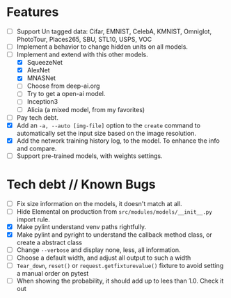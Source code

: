 # Features

- [ ] Support Un tagged data: Cifar, EMNIST, CelebA, KMNIST, Omniglot, PhotoTour, Places265, SBU, STL10, USPS, VOC
- [ ] Implement a behavior to change hidden units on all models.
- [ ] Implement and extend with this other models.
    - [x] SqueezeNet
    - [x] AlexNet
    - [x] MNASNet
    - [ ] Choose from deep-ai.org
    - [ ] Try to get a open-ai model.
    - [ ] Inception3
    - [ ] Alicia (a mixed model, from my favorites)
- [ ] Pay tech debt.
- [x] Add an `-a, --auto [img-file]`  option to the `create` command to automatically set the input size
      based on the image resolution.
- [x] Add the network training history log, to the model. To enhance the info and compare.
- [ ] Support pre-trained models, with weights settings.

# Tech debt // Known Bugs

* [ ] Fix size information on the models, it doesn't match at all.
* [ ] Hide Elemental on production from `src/modules/models/__init__.py` import rule.
* [x] Make pylint understand venv paths rightfully.
* [x] Make pylint and pyright to understand the callback method class, or create a abstract class
* [ ] Change `--verbose` and display none, less, all information.
* [ ] Choose a default width, and adjust all output to such a width
* [ ] `Tear_down`, `reset()` or `request.getfixturevalue()` fixture to avoid setting a manual order on pytest
* [ ] When showing the probability, it should add up to lees than 1.0. Check it out
